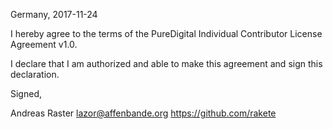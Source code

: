 Germany, 2017-11-24

I hereby agree to the terms of the PureDigital Individual Contributor License
Agreement v1.0.

I declare that I am authorized and able to make this agreement and sign this
declaration.

Signed,

Andreas Raster lazor@affenbande.org https://github.com/rakete
